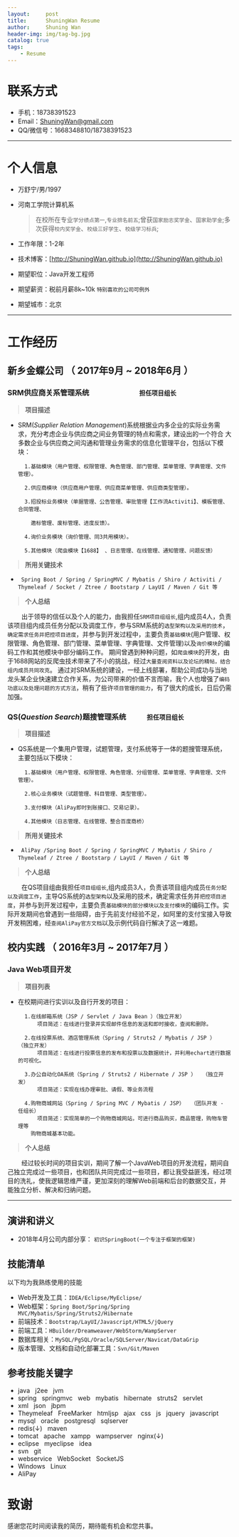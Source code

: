 ```yaml
---
layout:     post
title:      ShuningWan Resume
author:     Shuning Wan
header-img: img/tag-bg.jpg
catalog: true
tags:
    - Resume
---
```

# 联系方式
- 手机：18738391523
- Email：ShuningWan@gmail.com
- QQ/微信号：1668348810/18738391523

---

# 个人信息

 - 万舒宁/男/1997
 - 河南工学院计算机系 
 
    >在校所在专业```学分绩点第一```,```专业排名前五```;曾获```国家励志奖学金```、```国家助学金```;多次获得```校内奖学金```、```校级三好学生```、```校级学习标兵```;
 - 工作年限：1-2年
 - 技术博客：[http://ShuningWan.github.io](http://ShuningWan.github.io)
 - 期望职位：Java开发工程师
 - 期望薪资：税前月薪8k~10k ```特别喜欢的公司可例外```
 - 期望城市：北京

---

# 工作经历

## 新乡金蝶公司 （ 2017年9月 ~ 2018年6月 ）

### **SRM**供应商关系管理系统 &nbsp;&nbsp;&nbsp;&nbsp;&nbsp;&nbsp;&nbsp;&nbsp;&nbsp;&nbsp;&nbsp;&nbsp;&nbsp;&nbsp;&nbsp;&nbsp;&nbsp;&nbsp;&nbsp;&nbsp;&nbsp;&nbsp;&nbsp;&nbsp;&nbsp;&nbsp;&nbsp;&nbsp;````担任项目组长````
>**项目描述**

- SRM(*Supplier Relation Management*)系统根据业内多企业的实际业务需求，充分考虑企业与供应商之间业务管理的特点和需求，建设出的一个符合
大多数企业与供应商之间沟通和管理业务需求的信息化管理平台，包括以下模块：

        1.基础模块（用户管理、权限管理、角色管理、部门管理、菜单管理、字典管理、文件管理）。
        
        2.供应商模块（供应商用户管理、供应商菜单管理、供应商类型管理）。
        
        3.招投标业务模块（单据管理、公告管理、审批管理【工作流Activiti】、模板管理、合同管理、
          
          邀标管理、废标管理、进度反馈）。
       
        4.询价业务模块（询价管理、同3共用模块）。
        
        5.其他模块（爬虫模块【1688】 、日志管理、在线管理、通知管理、问题反馈）
        
>**所用关键技术**

- ``` Spring Boot / Spring / SpringMVC / Mybatis / Shiro / Activiti / Thymeleaf / Socket / Ztree / Bootstarp / LayUI / Maven / Git 等```

>**个人总结**
    
&nbsp;&nbsp;&nbsp;&nbsp;&nbsp;&nbsp;&nbsp;&nbsp;出于领导的信任以及个人的能力，由我担任```SRM项目组组长```,组内成员4人，负责该项目组内成员任务分配以及调度工作，参与SRM系统的```选型架构以及采用的技术```，```确定需求任务并把控项目进度```，并参与到开发过程中，主要负责```基础模块```(用户管理、权限管理、角色管理、部门管理、菜单管理、字典管理、文件管理)以及```询价模块```的编码工作和其他模块中部分编码工作。
期间曾遇到种种问题，如```爬虫模块```的开发，由于1688网站的反爬虫技术带来了不小的挑战，经过```大量查阅资料以及论坛的精帖，结合组内成员共同攻克```。
通过对SRM系统的建设，一经上线部署，帮助公司成功与当地龙头某企业快速建立合作关系，为公司带来的价值不言而喻，我个人也增强了```编码功底以及处理问题的方式方法```，稍有了些许```项目管理的能力```，有了很大的成长，日后仍需加强。
    

### **QS**(*Question Search*)题搜管理系统 &nbsp;&nbsp;&nbsp;&nbsp;&nbsp;&nbsp;&nbsp;&nbsp;&nbsp;&nbsp;&nbsp;````担任项目组长````
>**项目描述**

- QS系统是一个集用户管理，试题管理，支付系统等于一体的题搜管理系统，主要包括以下模块：

        1.基础模块（用户管理、权限管理、角色管理、分组管理、菜单管理、字典管理、文件管理）。
        
        2.核心业务模块（试题管理、科目管理、类型管理）。
       
        3.支付模块（AliPay即时到账接口、交易记录）。
        
        4.其他模块（日志管理、在线管理、整合百度商桥）
        
>**所用关键技术**

- ``` AliPay /Spring Boot / Spring / SpringMVC / Mybatis / Shiro / Thymeleaf / Ztree / Bootstarp / LayUI / Maven / Git 等```

>**个人总结**

&nbsp;&nbsp;&nbsp;&nbsp;&nbsp;&nbsp;&nbsp;&nbsp;在QS项目组由我担任```项目组组长```,组内成员3人，负责该项目组内成员```任务分配以及调度工作```，主导QS系统的```选型架构```以及采用的技术，确定需求任务并```把控项目进度```，并参与到开发过程中，主要负责```基础模块的部分模块以及支付模块```的编码工作。实际开发期间也曾遇到一些阻碍，由于先前支付经验不足，如阿里的支付宝接入导致开发稍困难，经```查阅AliPay官方文档```以及示例代码自行解决了这一难题。


 
## 校内实践 （ 2016年3月 ~ 2017年7月 ）

### **Java Web项目开发**
>**项目列表**

- 在校期间进行实训以及自行开发的项目：

        1.在线邮箱系统（JSP / Servlet / Java Bean ）（独立开发）
            项目简述：在线进行登录并实现邮件信息的发送和即时接收，查阅和删除。
        
        2.在线投票系统、酒店管理系统（Spring / Struts2 / Mybatis / JSP ）  （独立开发）
            项目简述：在线进行投票信息的发布和投票以及数据统计，并利用echart进行数据的可视化。
        
        3.办公自动化OA系统（Spring / Struts2 / Hibernate / JSP ）  （独立开发）
            项目简述：实现在线办理审批、请假、等业务流程
        
        4.购物商城网站（Spring / Spring MVC / Mybatis / JSP）  （团队开发 - 任组长）
            项目简述：实现简单的一个购物商城网站，可进行商品购买，商品管理，购物车管理等
          购物商城基本功能。
        
>**个人总结**

&nbsp;&nbsp;&nbsp;&nbsp;&nbsp;&nbsp;&nbsp;&nbsp;经过较长时间的项目实训，期间了解一个JavaWeb项目的开发流程，期间自己独立完成过一些项目，也和团队共同完成过一些项目，都让我受益匪浅，经过项目的洗礼，使我逻辑思维严谨，更加深刻的理解Web前端和后台的数据交互，并能独立分析、解决和归纳问题。


---

## 演讲和讲义

 - 2018年4月公司内部分享：  ```初识SpringBoot(一个专注于框架的框架)```
 
## 技能清单
以下均为我熟练使用的技能

- Web开发及工具：```IDEA/Eclipse/MyEclipse/```
- Web框架：```Spring Boot/Spring/Spring MVC/Mybatis/Spring/Struts2/Hibernate```
- 前端技术：```Bootstrap/LayUI/Javascript/HTML5/jQuery```
- 前端工具：```HBuilder/Dreamweaver/WebStorm/WampServer```
- 数据库相关：```MySQL/PgSQL/Oracle/SQLServer/Navicat/DataGrip```
- 版本管理、文档和自动化部署工具：```Svn/Git/Maven```

## 参考技能关键字

- java &nbsp; j2ee &nbsp; jvm
- spring &nbsp; springmvc &nbsp; web &nbsp; mybatis &nbsp; hibernate &nbsp; struts2 &nbsp; servlet
- xml &nbsp; json &nbsp; jbpm
- Theymeleaf &nbsp; FreeMarker &nbsp; htmljsp &nbsp; ajax &nbsp; css &nbsp; js &nbsp; jquery &nbsp; javascript
- mysql &nbsp; oracle &nbsp; postgresql &nbsp; sqlserver
- redis(↓) &nbsp; maven
- tomcat &nbsp; apache &nbsp; xampp &nbsp; wampserver &nbsp; nginx(↓)
- eclipse &nbsp; myeclipse &nbsp; idea
- svn &nbsp; git
- webservice &nbsp; WebSocket &nbsp; SocketJS
- Windows &nbsp; Linux
- AliPay

# 致谢
感谢您花时间阅读我的简历，期待能有机会和您共事。
